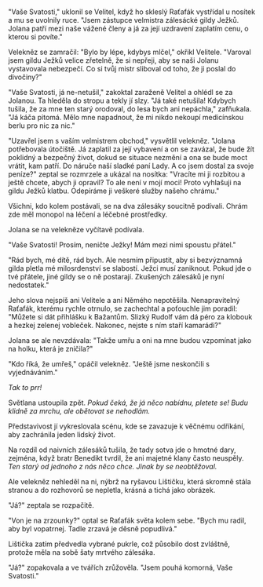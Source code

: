 #

"Vaše Svatosti," uklonil se Velitel, když ho skleslý Raťafák vystřídal u nosítek a mu se uvolnily ruce. "Jsem zástupce velmistra zálesácké gildy Ježků. Jolana patří mezi naše vážené členy a já za její uzdravení zaplatím cenu, o kterou si povíte."

Velekněz se zamračil: "Bylo by lépe, kdybys mlčel," okřikl Velitele. "Varoval jsem gildu Ježků velice zřetelně, že si nepřeji, aby se naši Jolanu vystavovala nebezpečí. Co si tvůj mistr sliboval od toho, že ji poslal do divočiny?"

"Vaše Svatosti, já ne-netušil," zakoktal zaraženě Velitel a ohlédl se za Jolanou. Ta hleděla do stropu a tekly jí slzy. "Já také netušila! Kdybych tušila, že za mne ten starý orodoval, do lesa bych ani nepáchla," zafňukala. "Já káča pitomá. Mělo mne napadnout, že mi nikdo nekoupí medicínskou berlu pro nic za nic."

"Uzavřel jsem s vaším velmistrem obchod," vysvětlil velekněz. "Jolana potřebovala útočiště. Já zaplatil za její vybavení a on se zavázal, že bude žít poklidný a bezpečný život, dokud se situace nezmění a ona se bude moct vrátit, kam patří. Do náruče naší sladké paní Lady. A co jsem dostal za svoje peníze?" zeptal se rozmrzele a ukázal na nosítka: "Vracíte mi ji rozbitou a ještě chcete, abych ji opravil? To ale není v mojí moci! Proto vyhlašuji na gildu Ježků klatbu. Odepíráme ji veškeré služby našeho chrámu."

Všichni, kdo kolem postávali, se na dva zálesáky soucitně podívali. Chrám zde měl monopol na léčení a léčebné prostředky.

Jolana se na velekněze vyčítavě podívala.

"Vaše Svatosti! Prosím, neničte Ježky! Mám mezi nimi spoustu přátel."

"Rád bych, mé dítě, rád bych. Ale nesmím připustit, aby si bezvýznamná gilda pletla mé milosrdenství se slabostí. Ježci musí zaniknout. Pokud jde o tvé přátele, jiné gildy se o ně postarají. Zkušených zálesáků je nyní nedostatek."  

Jeho slova nejspíš ani Velitele a ani Němého nepotěšila. Nenapravitelný Raťafák, kterému rychle otrnulo, se zachechtal a poťouchle jim poradil: "Můžete si dát přihlášku k Bažantům. Slizký Rudolf vám dá péro za klobouk a hezkej zelenej vobleček. Nakonec, nejste s ním staří kamarádi?"

Jolana se ale nevzdávala: "Takže umřu a oni na mne budou vzpomínat jako na holku, která je zničila?"

"Kdo říká, že umřeš," opáčil velekněz. "Ještě jsme neskončili s vyjednáváním."

*Tak to prr!*

Světlana ustoupila zpět. *Pokud čeká, že já něco nabídnu, pletete se! Budu klidně za mrchu, ale obětovat se nehodlám.*

Představivost jí vykreslovala scénu, kde se zavazuje k věčnému odříkání, aby zachránila jeden lidský život.

Na rozdíl od naivních zálesáků tušila, že tady sotva jde o hmotné dary, zejména, když bratr Benedikt tvrdil, že ani majetné klany často neuspěly. *Ten starý od jednoho z nás něco chce. Jinak by se neobtěžoval.*  

Ale velekněz nehleděl na ni, nýbrž na ryšavou Lištičku, která skromně stála stranou a do rozhovorů se nepletla, krásná a tichá jako obrázek.

"Já?" zeptala se rozpačitě.

"Von je na zrzounky?" optal se Raťafák světa kolem sebe. "Bych mu radil, aby byl vopatrnej. Tadle zrzavá je děsně popudlivá."

Lištička zatím předvedla vybrané pukrle, což působilo dost zvláštně, protože měla na sobě šaty mrtvého zálesáka.

"Já?" zopakovala a ve tvářích zrůžověla. "Jsem pouhá komorná, Vaše Svatosti."